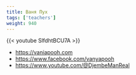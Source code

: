 ```yaml
---
title: Ваня Пух
tags: ['teachers']
weight: 940
---
```

{{< youtube SlfdhtBCU7A >}}

- https://vaniapooh.com
- https://www.facebook.com/vanyapooh
- https://www.youtube.com/@DjembeManReal

